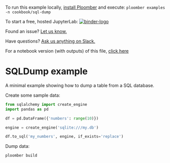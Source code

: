 <!-- start header -->
To run this example locally, [install Ploomber](https://docs.ploomber.io/en/latest/get-started/install.html) and execute: `ploomber examples -n cookbook/sql-dump`

To start a free, hosted JupyterLab: [![binder-logo](https://mybinder.org/badge_logo.svg)](https://mybinder.org/v2/gh/ploomber/binder-env/main?urlpath=git-pull%3Frepo%3Dhttps%253A%252F%252Fgithub.com%252Fploomber%252Fprojects%26urlpath%3Dlab%252Ftree%252Fprojects%252Fcookbook/sql-dump%252FREADME.ipynb%26branch%3Dmaster)

Found an issue? [Let us know.](https://github.com/ploomber/projects/issues/new?title=cookbook/sql-dump%20issue)

Have questions? [Ask us anything on Slack.](https://ploomber.io/community/)

For a notebook version (with outputs) of this file, [click here](https://github.com/ploomber/projects/blob/master/cookbook/sql-dump/README.ipynb)
<!-- end header -->



# SQLDump example

<!-- start description -->
A minimal example showing how to dump a table from a SQL database.
<!-- end description -->

Create some sample data:

```python
from sqlalchemy import create_engine
import pandas as pd

df = pd.DataFrame({'numbers': range(10)})

engine = create_engine('sqlite:///my.db')

df.to_sql('my_numbers', engine, if_exists='replace')
```

Dump data:

```sh
ploomber build
```